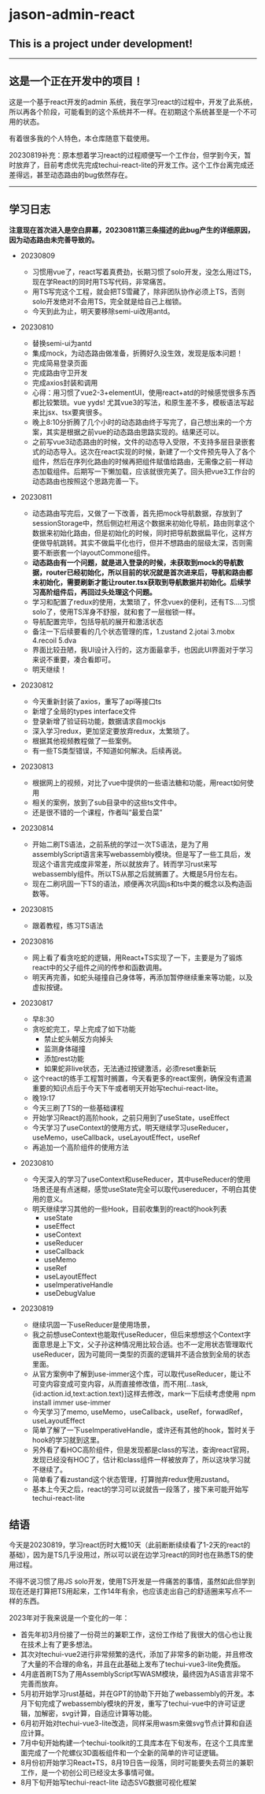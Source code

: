 # jason-admin-react

## This is a project under development!

------
## 这是一个正在开发中的项目！

这是一个基于react开发的admin 系统，我在学习react的过程中，开发了此系统，所以再各个阶段，可能看到的这个系统并不一样。在初期这个系统甚至是一个不可用的状态。

有着很多我的个人特色，本仓库随意下载使用。

20230819补充：原本想着学习react的过程顺便写一个工作台，但学到今天，暂时放弃了，目前考虑优先完成techui-react-lite的开发工作。这个工作台离完成还差得远，甚至动态路由的bug依然存在。


------
## 学习日志

**注意现在首次进入是空白屏幕，20230811第三条描述的此bug产生的详细原因，因为动态路由未完善导致的。**

- 20230809
  - 习惯用vue了，react写着真费劲，长期习惯了solo开发，没怎么用过TS，现在学React的同时用TS写代码，非常痛苦。
  - 用TS写完这个工程，就会把TS雪藏了，除非团队协作必须上TS，否则solo开发绝对不会用TS，完全就是给自己上枷锁。
  - 今天到此为止，明天要移除semi-ui改用antd。

- 20230810
  - 替换semi-ui为antd
  - 集成mock，为动态路由做准备，折腾好久没生效，发现是版本问题！
  - 完成简易登录页面
  - 完成路由守卫开发
  - 完成axios封装和调用
  - 心得：用习惯了vue2-3+elementUI，使用react+atd的时候感觉很多东西都比较繁琐。vue yyds! 尤其vue3的写法，和原生差不多，模板语法写起来比jsx、tsx要爽很多。
  - 晚上8:10分折腾了几个小时的动态路由终于写完了，自己想出来的一个方案，其实是根据之前vue的动态路由思路实现的。结果还可以。
  - 之前写vue3动态路由的时候，文件的动态导入受限，不支持多层目录嵌套式的动态导入。这次在react实现的时候，新建了一个文件预先导入了各个组件，然后在序列化路由的时候再把组件赋值给路由，无需像之前一样动态加载组件。后期写一下懒加载，应该就很完美了。回头把vue3工作台的动态路由也按照这个思路完善一下。

- 20230811
  - 动态路由写完后，又做了一下改善，首先把mock导航数据，存放到了sessionStorage中，然后侧边栏用这个数据来初始化导航，路由则拿这个数据来初始化路由，但是初始化的时候，同时把导航数据扁平化，这样方便做导航跳转。其实不做扁平化也行，但并不想路由的层级太深，否则需要不断嵌套一个layoutCommone组件。
  - **动态路由有一个问题，就是进入登录的时候，未获取到mock的导航数据，router已经初始化，所以目前的状况就是首次进来后，导航和路由都未初始化，需要刷新才能让router.tsx获取到导航数据并初始化。后续学习高阶组件后，再回过头处理这个问题。**
  - 学习和配置了redux的使用，太繁琐了，怀念vuex的便利，还有TS....习惯solo了，使用TS浑身不舒服，就和套了一层枷锁一样。
  - 导航配置完毕，包括导航的展开和激活状态
  - 备注一下后续要看的几个状态管理的库，1.zustand 2.jotai 3.mobx 4.recoil 5.dva
  - 界面比较丑陋，我UI设计入行的，这方面最拿手，也因此UI界面对于学习来说不重要，凑合看即可。
  - 明天继续！

- 20230812
  - 今天重新封装了axios，重写了api等接口ts
  - 新增了全局的types interface文件
  - 登录新增了验证码功能，数据请求自mockjs
  - 深入学习redux，更加坚定要放弃redux，太繁琐了。
  - 根据其他视频教程做了一些案例。
  - 有一些TS类型错误，不知道如何解决。后续再说。

- 20230813
  - 根据网上的视频，对比了vue中提供的一些语法糖和功能，用react如何使用
  - 相关的案例，放到了sub目录中的这些ts文件中。
  - 还是很不错的一个课程，作者叫“最爱白菜”

- 20230814
  - 开始二刷TS语法，之前系统的学过一次TS语法，是为了用assemblyScript语言来写webassembly模块。但是写了一些工具后，发现这个语言完成度非常差，所以就放弃了。转而学习rust来写webassembly组件。所以TS从那之后就搁置了。大概是5月份左右。
  - 现在二刷巩固一下TS的语法，顺便再次巩固js和ts中类的概念以及构造函数等。

- 20230815
  - 跟着教程，练习TS语法

- 20230816
  - 网上看了看贪吃蛇的逻辑，用React+TS实现了一下，主要是为了锻炼react中的父子组件之间的传参和函数调用。
  - 明天再完善，如蛇头碰撞自己身体等，再添加暂停继续重来等功能，以及虚拟按键。

- 20230817 
  - 早8:30
  - 贪吃蛇完工，早上完成了如下功能
    - 禁止蛇头朝反方向掉头
    - 监测身体碰撞
    - 添加rest功能
    - 如果蛇非live状态，无法通过按键激活，必须reset重新玩
  - 这个react的练手工程暂时搁置，今天看更多的react案例，确保没有遗漏重要的知识点后于今天下午或者明天开始写techui-react-lite。
  - 晚19:17
  - 今天三刷了TS的一些基础课程
  - 开始学习React的高阶hook，之前只用到了useState，useEffect
  - 今天学习了useContext的使用方式，明天继续学习useReducer，useMemo，useCallback，useLayoutEffect，useRef
  - 再追加一个高阶组件的使用方法


- 20230810
  - 今天深入的学习了useContext和useReducer，其中useReducer的使用场景还是有点迷糊，感觉useState完全可以取代usereducer，不明白其使用的意义。
  - 明天继续学习其他的一些Hook，目前收集到的react的hook列表
    - useState
    - useEffect
    - useContext
    - useReducer
    - useCallback
    - useMemo
    - useRef
    - useLayoutEffect
    - useImperativeHandle
    - useDebugValue

- 20230819
  - 继续巩固一下useReducer是使用场景，
  - 我之前想useContext也能取代useReducer，但后来想想这个Context字面意思是上下文，父子孙这种情况用比较合适。也不一定用状态管理取代useReducer，因为可能同一类型的页面的逻辑并不适合放到全局的状态里面。
  - 从官方案例中了解到use-immer这个库，可以取代useReducer，能让不可变内容变成可变内容，从而直接修改值，而不用[...task,{id:action.id,text:action.text}]这样去修改，mark一下后续考虑使用 npm install immer use-immer
  - 今天学习了memo, useMemo，useCallback，useRef，forwadRef，useLayoutEffect
  - 简单了解了一下useImperativeHandle，或许还有其他的hook，暂时关于hook的学习就到这里。
  - 另外看了看HOC高阶组件，但是发现都是class的写法，查询react官网，发现已经没有HOC了，估计和class组件一样被放弃了，所以这块学习就不继续了。
  - 简单看了看zustand这个状态管理，打算抛弃redux使用zustand。
  - 基本上今天之后，react的学习可以说就告一段落了，接下来可能开始写techui-react-lite


## 结语
今天是20230819，学习react历时大概10天（此前断断续续看了1-2天的react的基础），因为是TS几乎没用过，所以可以说在边学习react的同时也在熟悉TS的使用过程。

不得不说习惯了用JS solo开发，使用TS开发是一件痛苦的事情，虽然如此但学到现在还是打算把TS用起来，工作14年有余，也应该走出自己的舒适圈来写点不一样的东西。

2023年对于我来说是一个变化的一年：
- 首先年初3月份接了一份荷兰的兼职工作，这份工作给了我很大的信心也让我在技术上有了更多想法。
- 其次对techui-vue2进行非常频繁的迭代，添加了非常多的新功能，并且修改了大量的不合理的命名，并且在此基础上发布了techui-vue3-lite免费版。
- 4月底首刷TS为了用AssemblyScript写WASM模块，最终因为AS语言非常不完善而放弃。
- 5月初开始学习rust基础，并在GPT的协助下开始了webassembly的开发。本月下旬完成了webassembly模块的开发，重写了techui-vue中的许可证逻辑，加解密，svg计算，自适应计算等功能。
- 6月初开始对techui-vue3-lite改造，同样采用wasm来做svg节点计算和自适应计算。
- 7月中旬开始构建一个techui-toolkit的工具库本在下旬发布，在这个工具库里面完成了一个陀螺仪3D面板组件和一个全新的简单的许可证逻辑。
- 8月份初开始学习React+TS，8月19日告一段落，同时可能要失去荷兰的兼职工作，是一个初创公司已经没太多事情可做。
- 8月下旬开始写techui-react-lite 动态SVG数据可视化框架